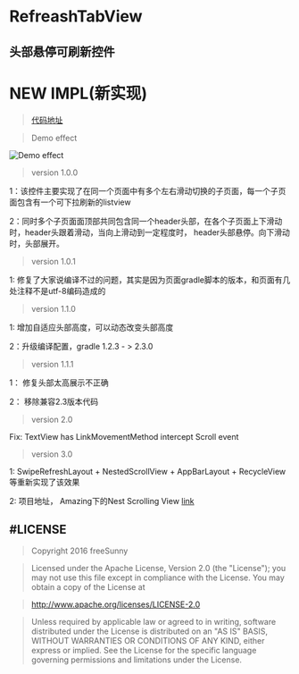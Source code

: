 # RefreashTabView
## 头部悬停可刷新控件

# NEW IMPL(新实现)

> [代码地址](https://github.com/FreeSunny/Amazing#nest-scrolling-view)

>Demo effect

![Demo effect](https://github.com/FreeSunny/RefreashTabView/blob/master/assets/refreash.gif)

>version 1.0.0

1：该控件主要实现了在同一个页面中有多个左右滑动切换的子页面，每一个子页面包含有一个可下拉刷新的listview

2：同时多个子页面面顶部共同包含同一个header头部，在各个子页面上下滑动时，header头跟着滑动，当向上滑动到一定程度时，
header头部悬停。向下滑动时，头部展开。

>version 1.0.1

1: 修复了大家说编译不过的问题，其实是因为页面gradle脚本的版本，和页面有几处注释不是utf-8编码造成的

>version 1.1.0

1: 增加自适应头部高度，可以动态改变头部高度

2：升级编译配置，gradle 1.2.3 - > 2.3.0

>version 1.1.1

1： 修复头部太高展示不正确

2： 移除兼容2.3版本代码

>version 2.0

Fix: TextView has LinkMovementMethod intercept Scroll event


>version 3.0

1: SwipeRefreshLayout + NestedScrollView + AppBarLayout + RecycleView 等重新实现了该效果


2: 项目地址， Amazing下的Nest Scrolling View
[link](https://github.com/FreeSunny/Amazing#nest-scrolling-view)

#LICENSE
----------

> Copyright 2016 freeSunny

> Licensed under the Apache License, Version 2.0 (the "License");
> you may not use this file except in compliance with the License.
> You may obtain a copy of the License at

>    http://www.apache.org/licenses/LICENSE-2.0

> Unless required by applicable law or agreed to in writing, software
> distributed under the License is distributed on an "AS IS" BASIS,
> WITHOUT WARRANTIES OR CONDITIONS OF ANY KIND, either express or implied.
> See the License for the specific language governing permissions and
> limitations under the License.